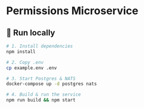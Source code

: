 # Permissions Microservice

## 🚀 Run locally

```bash
# 1. Install dependencies
npm install

# 2. Copy .env
cp example.env .env

# 3. Start Postgres & NATS
docker-compose up -d postgres nats

# 4. Build & run the service
npm run build && npm start
